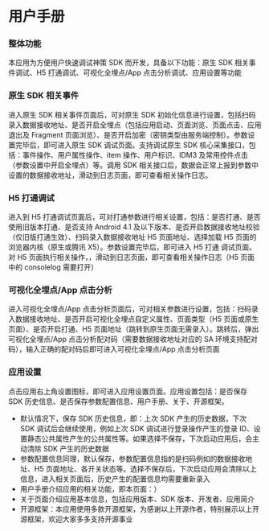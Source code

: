 # 用户手册
### 整体功能
本应用为方便用户快速调试神策 SDK 而开发，具备以下功能：原生 SDK 相关事件调试、H5 打通调试、可视化全埋点/App 点击分析调试、应用设置等功能
### 原生 SDK 相关事件
进入原生 SDK 相关事件页面后，可对原生 SDK 初始化信息进行设置，包括扫码录入数据接收地址、是否开启全埋点（包括应用启动、页面浏览、页面点击、应用退出及 Fragment 页面浏览）、是否开启加密（密钥类型由服务端控制）。参数设置完毕后，即可进入原生 SDK 调试页面。支持调试原生 SDK 核心采集接口，包括：事件操作、用户属性操作、item 操作、用户标识、IDM3 及常用控件点击（参数设置中开启全埋点）等。调用 SDK 相关接口后，数据会正常上报到参数中设置的数据接收地址，滑动到日志页面，即可查看相关操作日志。
### H5 打通调试
进入到 H5 打通调试页面后，可对打通参数进行相关设置，包括：是否打通、是否使用旧版本打通、是否支持 Android 4.1 及以下版本、是否开启数据接收地址校验（仅旧版打通生效）、扫码录入数据接收地址 H5 页面地址、选择加载 H5 页面的浏览器内核（原生或腾讯 X5）。参数设置完毕后，即可进入 H5 打通 调试页面。对 H5 页面执行相关操作，，滑动到日志页面，即可查看相关操作日志（H5 页面中的 consolelog 需要打开）
### 可视化全埋点/App 点击分析
进入可视化全埋点/App 点击分析页面后，可对相关参数进行设置，包括：扫码录入数据接收地址、是否开启可视化全埋点自定义属性、页面类型（H5 页面或原生页面）、是否开启打通、H5 页面地址（跳转到原生页面无需录入）。跳转后，弹出可视化全埋点/App 点击分析配对码（需要数据接收地址对应的 SA 环境支持配对码），输入正确的配对码后即可进入可视化全埋点/App 点击分析页面
### 应用设置
点击应用右上角设置图标，即可进入应用设置页面。应用设置包括：是否保存 SDK 历史信息、是否保存参数配置信息、用户手册、关于、开源框架。
- 默认情况下，保存 SDK 历史信息，即：上次 SDK 产生的历史数据，下次 SDK 调试后会继续使用，例如上次 SDK 调试进行登录操作产生的登录 ID、设置静态公共属性产生的公共属性等。如果选择不保存，下次启动应用后，会主动清除 SDK 产生的历史数据
- 参数配置信息同理，默认保存，参数配置信息指的是扫码例如的数据接收地址、H5 页面地址、各开关状态等。选择不保存后，下次启动应用会清除以上信息，进入相关页面后，历史产生的配置信息均需要重新录入
- 用户手册介绍应用的相关功能，即本页面：）
- 关于页面介绍应用基本信息，包括应用版本、SDK 版本、开发者、应用简介
- 开源框架：本应用使用多款开源框架，为感谢以上开源作者，特别展示以上开源框架，欢迎大家多多支持开源事业
